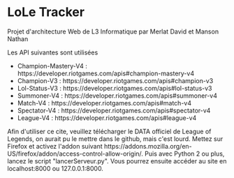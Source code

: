 <body>
  <h1>LoLe Tracker</h1>
  <p>Projet d'architecture Web de L3 Informatique par Merlat David et Manson Nathan</p>
  <div>
  <p>Les API suivantes sont utilisées</p>
  <ul>
    <li>Champion-Mastery-V4 : https://developer.riotgames.com/apis#champion-mastery-v4</li>
    <li>Champion-V3 : https://developer.riotgames.com/apis#champion-v3</li>
    <li>Lol-Status-V3 : https://developer.riotgames.com/apis#lol-status-v3</li>
    <li>Summoner-V4 : https://developer.riotgames.com/apis#summoner-v4</li>
    <li>Match-V4 : https://developer.riotgames.com/apis#match-v4</li>
    <li>Spectator-V4 : https://developer.riotgames.com/apis#spectator-v4</li>
    <li>League-V4 : https://developer.riotgames.com/apis#league-v4</li>
  </ul>
  </div>
  <div>
    Afin d'utiliser ce cite, veuillez télécharger le DATA officiel de League of Legends, on aurait pu le mettre dans le github, mais c'est lourd. Mettez sur Firefox et activez l'addon suivant https://addons.mozilla.org/en-US/firefox/addon/access-control-allow-origin/. Puis avec Python 2 ou plus, lancez le script "lancerServeur.py". Vous pourrez ensuite accéder au site en localhost:8000 ou 127.0.0.1:8000.
  </div>
</body>
